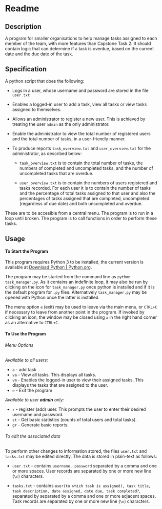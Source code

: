 # Readme

## Description

A program for smaller organisations to help manage tasks assigned to each member of the team, with more features than Capstone Task 2. It should contain logic that can determine if a task is overdue, based on the current date and the due date of the task.

## Specification

A python script that does the following:

* Logs in a user, whose username and password are stored in the file `user.txt`

* Enables a logged-in user to add a task, view all tasks or view tasks assigned to themselves.

* Allows an administrator to register a new user. This is achieved by treating the user `admin` as the only administrator.

* Enable the administrator to view the total number of registered users and the total number of tasks, in a user-friendly manner.

* To produce reports `task_overview.txt` and `user_overview.txt` for the administrator, as described below:
  
  * `task_overview.txt` is to contain the total number of tasks, the numbers of completed and uncompleted tasks, and the number of uncompleted tasks that are overdue.
  
  * `user_overview.txt` is to contain the numbers of users registered and tasks recorded. For each user it is to contain the number of tasks and the percentage of total tasks assigned to that user and also the percentages of tasks assigned that are completed, uncompleted (regardless of due date) and both uncompleted and overdue.

These are to be accesible from a central menu. The program is to run in a loop until broken. The program is to call functions in order to perform these tasks.

## Usage

#### To Start the Program

This program requires Python 3 to be installed, the current version is available at [Download Python | Python.org](https://www.python.org/downloads/).

The program may be started from the command line as `python task_manager.py`. As it contains an indefinite loop, it may also be run by clicking on the icon for `task_manager.py` once python is installed and if it is the default program for `.py` files. Alternatively `task_manager.py` may be opened with Python once the latter is installed.

The menu option `e` (exit) may be used to leave via the main menu, or `CTRL+C` if necessary to leave from another point in the program. If invoked by clicking an icon, the window may be closed using `x` in the right hand corner as an alternative to `CTRL+C`.

#### To Use the Program

###### Menu Options

*Available to all users:*

* `a` - add task
* `va` - View all tasks. This displays all tasks.
* `vm` - Enables the logged-in user to view their assigned tasks. This displays the tasks that are assigned to the user.
* `e` - Exit the program

*Available to user **admin** only:*

* `r` - register (add) user. This prompts the user to enter their desired username and password.
* `st` - Get basic statistics (counts of total users and total tasks).
* `gr` - Generate basic reports.

###### To edit the associated data

To perform other changes to information stored, the files `user.txt` and `tasks.txt` may be edited directly. The data is stored in plain-text as follows:

* `user.txt` - contains `username, password` separated by a comma and one or more spaces. User records are separated by one or more new line (`\n`) characters.

* `tasks.txt` - contains `user(to which task is assigned), task title, task description, date assigned, date due, task completed?`, separated by separated by a comma and one or more adjacent spaces. Task records are separated by one or more new line (`\n`) characters.
